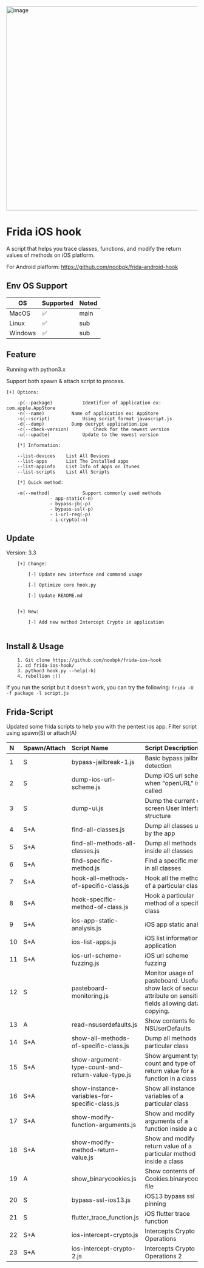 <img width="538" alt="image" src="https://user-images.githubusercontent.com/31820707/103606590-5f006380-4f49-11eb-9f57-c1c78c76a506.png">

# Frida iOS hook

A script that helps you trace classes, functions, and modify the return values of methods on iOS platform.

For Android platform: https://github.com/noobpk/frida-android-hook

## Env OS Support
| OS      | Supported          | Noted   |
| ------- | ------------------ | ------- |
| MacOS   | :white_check_mark: | main	 |
| Linux   | :white_check_mark: | sub  	 |
| Windows | :white_check_mark: | sub	 |

## Feature

Running with python3.x

Support both spawn & attach script to process.

```
[+] Options:

	-p(--package)			Identifier of application ex: com.apple.AppStore
	-n(--name) 			Name of application ex: AppStore
	-s(--script) 			Using script format javascript.js
	-d(--dump)			Dump decrypt application.ipa
	-c(--check-version) 		Check for the newest version
	-u(--upadte) 			Update to the newest version

	[*] Information:

	--list-devices    List All Devices
	--list-apps       List The Installed apps
	--list-appinfo    List Info of Apps on Itunes
	--list-scripts    List All Scripts

	[*] Quick method:

	-m(--method)			Support commonly used methods
				- app-static(-n)
				- bypass-jb(-p)
				- bypass-ssl(-p)
				- i-url-req(-p)
				- i-crypto(-n)
```

## Update

Version: 3.3
```
	[+] Change:
	
		[-] Update new interface and command usage
		
		[-] Optimize core hook.py
		
		[-] Update README.md
		
		
	[+] New:
	
		[-] Add new method Intercept Crypto in application
	
```

## Install & Usage

```
	1. Git clone https://github.com/noobpk/frida-ios-hook
	2. cd frida-ios-hook/
	3. python3 hook.py --help(-h)
	4. rebellion :))
```

If you run the script but it doesn't work, you can try the following:
```frida -U -f package -l script.js```

## Frida-Script

Updated some frida scripts to help you with the pentest ios app. Filter script using spawn(S) or attach(A) 

|N|Spawn/Attach|Script Name| Script Description|
|:---|:---|:---|:---|
|1|S|bypass-jailbreak-1.js|Basic bypass jailbreak detection|
|2|S|dump-ios-url-scheme.js|Dump iOS url scheme when "openURL" is called|
|3|S|dump-ui.js|Dump the current on-screen User Interface structure|
|4|S+A|find-all-classes.js|Dump all classes used by the app|
|5|S+A|find-all-methods-all-classes.js|Dump all methods inside all classes|
|6|S+A|find-specific-method.js|Find a specific method in all classes|
|7|S+A|hook-all-methods-of-specific-class.js|Hook all the methods of a particular class|
|8|S+A|hook-specific-method-of-class.js|Hook a particular method of a specific class|
|9|S+A|ios-app-static-analysis.js|iOS app static analysis|
|10|S+A|ios-list-apps.js|iOS list information application|
|11|S+A|ios-url-scheme-fuzzing.js|iOS url scheme fuzzing|
|12|S|pasteboard-monitoring.js|Monitor usage of pasteboard. Useful to show lack of secure attribute on sensitive fields allowing data copying.|
|13|A|read-nsuserdefaults.js|Show contents fo NSUserDefaults|
|14|S+A|show-all-methods-of-specific-class.js|Dump all methods of a particular class|
|15|S+A|show-argument-type-count-and-return-value-type.js|Show argument type & count and type of return value for a function in a class|
|16|S+A|show-instance-variables-for-specific-class.js|Show all instance variables of a particular class|
|17|S+A|show-modify-function-arguments.js|Show and modify arguments of a function inside a class|
|18|S+A|show-modify-method-return-value.js|Show and modify return value of a particular method inside a class|
|19|A|show_binarycookies.js|Show contents of Cookies.binarycookies file|
|20|S|bypass-ssl-ios13.js|iOS13 bypass ssl pinning|
|21|S|flutter_trace_function.js|iOS flutter trace function|
|22|S+A|ios-intercept-crypto.js|Intercepts Crypto Operations|
|23|S+A|ios-intercept-crypto-2.js|Intercepts Crypto Operations 2|
